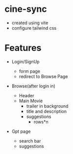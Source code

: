 # cine-sync

- created using vite
- configure tailwind css

# Features

- Login/SignUp

  - form page
  - redirect to Browse Page

- Browse(after login in)

  - Header
  - Main Movie
    - trailer in background
    - title and description
    - suggestions
      - rows\*n

- Gpt page
  - search bar
  - suggestions

